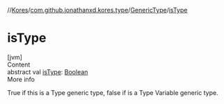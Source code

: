 //[Kores](../../index.md)/[com.github.jonathanxd.kores.type](../index.md)/[GenericType](index.md)/[isType](is-type.md)



# isType  
[jvm]  
Content  
abstract val [isType](is-type.md): [Boolean](https://kotlinlang.org/api/latest/jvm/stdlib/kotlin/-boolean/index.html)  
More info  


True if this is a Type generic type, false if is a Type Variable generic type.

  



